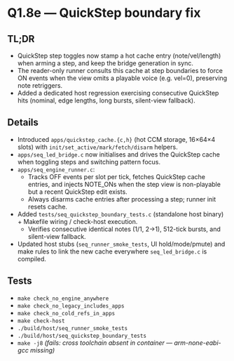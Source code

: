 # Q1.8e — QuickStep boundary fix

## TL;DR
- QuickStep step toggles now stamp a hot cache entry (note/vel/length) when arming a step, and keep the bridge generation in sync.
- The reader-only runner consults this cache at step boundaries to force ON events when the view omits a playable voice (e.g. vel=0), preserving note retriggers.
- Added a dedicated host regression exercising consecutive QuickStep hits (nominal, edge lengths, long bursts, silent-view fallback).

## Details
- Introduced `apps/quickstep_cache.{c,h}` (hot CCM storage, 16×64×4 slots) with `init/set_active/mark/fetch/disarm` helpers.
- `apps/seq_led_bridge.c` now initialises and drives the QuickStep cache when toggling steps and switching pattern focus.
- `apps/seq_engine_runner.c`:
  - Tracks OFF events per slot per tick, fetches QuickStep cache entries, and injects NOTE_ONs when the step view is non-playable but a recent QuickStep edit exists.
  - Always disarms cache entries after processing a step; runner init resets cache.
- Added `tests/seq_quickstep_boundary_tests.c` (standalone host binary) + Makefile wiring / check-host execution.
  - Verifies consecutive identical notes (1/1, 2→1), 512-tick bursts, and silent-view fallback.
- Updated host stubs (`seq_runner_smoke_tests`, UI hold/mode/pmute) and make rules to link the new cache everywhere `seq_led_bridge.c` is compiled.

## Tests
- `make check_no_engine_anywhere`
- `make check_no_legacy_includes_apps`
- `make check_no_cold_refs_in_apps`
- `make check-host`
- `./build/host/seq_runner_smoke_tests`
- `./build/host/seq_quickstep_boundary_tests`
- `make -j8` *(fails: cross toolchain absent in container — arm-none-eabi-gcc missing)*
